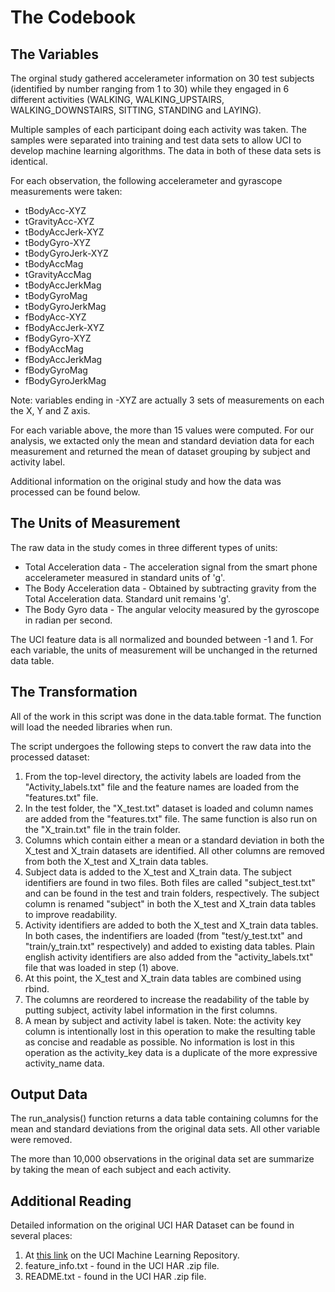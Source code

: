 The Codebook
============

The Variables
-------------------
The orginal study gathered accelerameter information on 30 test subjects (identified by number ranging from 1 to 30) while they engaged in 6 different activities (WALKING, WALKING_UPSTAIRS, WALKING_DOWNSTAIRS, SITTING, STANDING and LAYING).

Multiple samples of each participant doing each activity was taken.  The samples were separated into training and test data sets to allow UCI to develop machine learning algorithms.  The data in both of these data sets is identical.

For each observation, the following accelerameter and gyrascope measurements were taken:

- tBodyAcc-XYZ
- tGravityAcc-XYZ
- tBodyAccJerk-XYZ
- tBodyGyro-XYZ
- tBodyGyroJerk-XYZ
- tBodyAccMag
- tGravityAccMag
- tBodyAccJerkMag
- tBodyGyroMag
- tBodyGyroJerkMag
- fBodyAcc-XYZ
- fBodyAccJerk-XYZ
- fBodyGyro-XYZ
- fBodyAccMag
- fBodyAccJerkMag
- fBodyGyroMag
- fBodyGyroJerkMag

Note:  variables ending in -XYZ are actually 3 sets of measurements on each the X, Y and Z axis.

For each variable above, the more than 15 values were computed.  For our analysis, we extacted only the mean and standard deviation data for each measurement and returned the mean of dataset grouping by subject and activity label.

Additional information on the original study and how the data was processed can be found below.

The Units of Measurement
------------------------
The raw data in the study comes in three different types of units:

- Total Acceleration data - The acceleration signal from the smart phone accelerameter measured in standard units of 'g'.
- The Body Acceleration data - Obtained by subtracting gravity from the Total Acceleration data.  Standard unit remains 'g'.
- The Body Gyro data - The angular velocity measured by the gyroscope in radian per second.  

The UCI feature data is all normalized and bounded between -1 and 1.  For each variable, the units of measurement will be unchanged in the returned data table.

The Transformation
------------------
All of the work in this script was done in the data.table format.  The function will load the needed libraries when run.  

The script undergoes the following steps to convert the raw data into the processed dataset:

1. From the top-level directory, the activity labels are loaded from the "Activity_labels.txt" file and the feature names are loaded from the "features.txt" file.
2. In the test folder, the "X_test.txt" dataset is loaded and column names are added from the "features.txt" file.  The same function is also run on the "X_train.txt" file in the train folder.
3. Columns which contain either a mean or a standard deviation in both the X_test and X_train datasets are identified.  All other columns are removed from both the X_test and X_train data tables.
4. Subject data is added to the X_test and X_train data.  The subject identifiers are found in two files.  Both files are called "subject_test.txt" and can be found in the test and train folders, respectively.  The subject column is renamed "subject" in both the X_test and X_train data tables to improve readability.
5. Activity identifiers are added to both the X_test and X_train data tables.  In both cases, the indentifiers are loaded (from "test/y_test.txt" and "train/y_train.txt" respectively) and added to existing data tables.  Plain english activity identifiers are also added from the "activity_labels.txt" file that was loaded in step (1) above.
6. At this point, the X_test and X_train data tables are combined using rbind.
7. The columns are reordered to increase the readability of the table by putting subject, activity label information in the first columns.
8. A mean by subject and activity label is taken.  Note:  the activity key column is intentionally lost in this operation to make the resulting table as concise and readable as possible.  No information is lost in this operation as the activity_key data is a duplicate of the more expressive activity_name data.

Output Data
-----------
The run_analysis() function returns a data table containing columns for the mean and standard deviations from the original data sets.  All other variable were removed.

The more than 10,000 observations in the original data set are summarize by taking the mean of each subject and each activity.

Additional Reading
------------------
Detailed information on the original UCI HAR Dataset can be found in several places:

1. At [this link](http://archive.ics.uci.edu/ml/datasets/Human+Activity+Recognition+Using+Smartphones) on the UCI Machine Learning Repository.
2. feature_info.txt - found in the UCI HAR .zip file.  
3. README.txt  - found in the UCI HAR .zip file.
